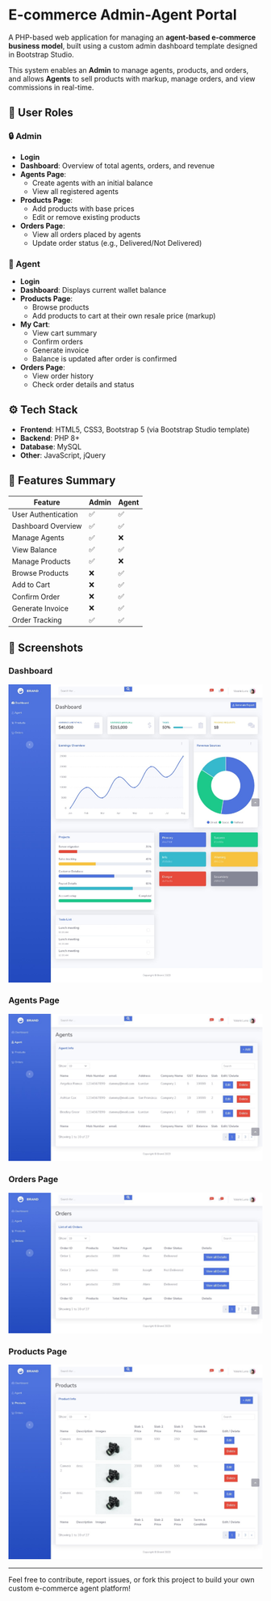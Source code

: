# E-commerce Admin-Agent Portal

A PHP-based web application for managing an **agent-based e-commerce business model**, built using a custom admin dashboard template designed in Bootstrap Studio.

This system enables an **Admin** to manage agents, products, and orders, and allows **Agents** to sell products with markup, manage orders, and view commissions in real-time.

## 👥 User Roles

### 🔒 Admin

- **Login**
- **Dashboard**: Overview of total agents, orders, and revenue
- **Agents Page**: 
  - Create agents with an initial balance
  - View all registered agents
- **Products Page**:
  - Add products with base prices
  - Edit or remove existing products
- **Orders Page**:
  - View all orders placed by agents
  - Update order status (e.g., Delivered/Not Delivered)

### 👤 Agent

- **Login**
- **Dashboard**: Displays current wallet balance
- **Products Page**:
  - Browse products
  - Add products to cart at their own resale price (markup)
- **My Cart**:
  - View cart summary
  - Confirm orders
  - Generate invoice
  - Balance is updated after order is confirmed
- **Orders Page**:
  - View order history
  - Check order details and status

## ⚙️ Tech Stack

- **Frontend**: HTML5, CSS3, Bootstrap 5 (via Bootstrap Studio template)
- **Backend**: PHP 8+
- **Database**: MySQL
- **Other**: JavaScript, jQuery

## 📝 Features Summary

| Feature              | Admin        | Agent        |
|----------------------|--------------|--------------|
| User Authentication  | ✅           | ✅           |
| Dashboard Overview   | ✅           | ✅           |
| Manage Agents        | ✅           | ❌           |
| View Balance         | ✅           | ✅           |
| Manage Products      | ✅           | ❌           |
| Browse Products      | ❌           | ✅           |
| Add to Cart          | ❌           | ✅           |
| Confirm Order        | ❌           | ✅           |
| Generate Invoice     | ❌           | ✅           |
| Order Tracking       | ✅           | ✅           |

## 📸 Screenshots

### Dashboard

![Dashboard Screenshot](assets/img/ss/dashboard.jpeg)

### Agents Page

![Agents Screenshot](assets/img/ss/agents.jpeg)

### Orders Page

![Orders Screenshot](assets/img/ss/orders.jpeg)

### Products Page

![Products Screenshot](assets/img/ss/products.jpeg)


---

Feel free to contribute, report issues, or fork this project to build your own custom e-commerce agent platform!
